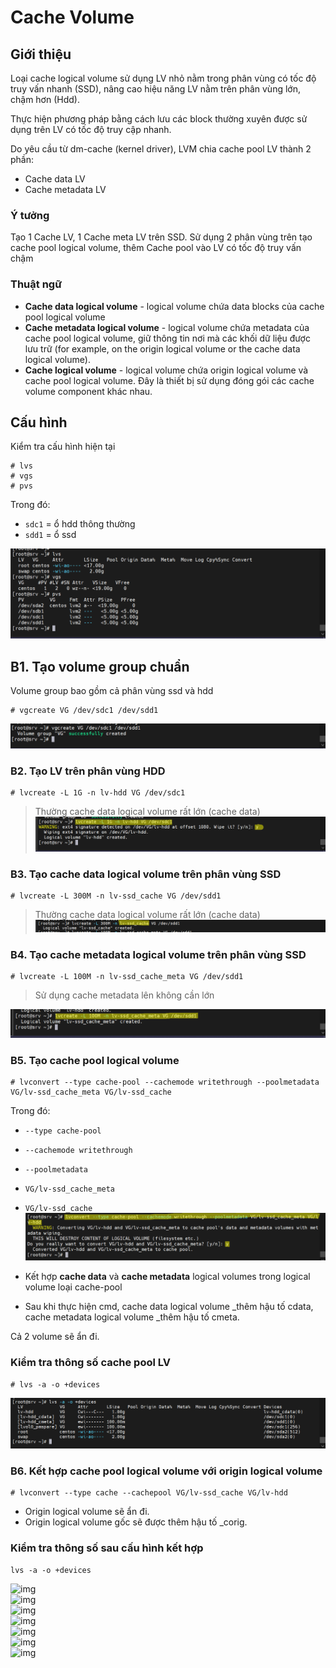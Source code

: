 # Cache Volume
## Giới thiệu
Loại cache logical volume sử dụng LV nhỏ nằm trong phân vùng có tốc độ truy vấn nhanh (SSD), nâng cao hiệu năng LV nằm trên phân vùng lớn, chậm hơn (Hdd).

Thực hiện phương pháp bằng cách lưu các block thường xuyên được sử dụng trên LV có tốc độ truy cập nhanh.

Do yêu cầu từ dm-cache (kernel driver), LVM chia cache pool LV thành 2 phần:

* Cache data LV
* Cache metadata LV
### Ý tưởng

Tạo 1 Cache LV, 1 Cache meta LV trên SSD.
Sử dụng 2 phân vùng trên tạo cache pool logical volume, thêm Cache pool vào LV có tốc độ truy vấn chậm
### Thuật ngữ

* **Cache data logical volume** - logical volume chứa data blocks của cache pool logical volume
* **Cache metadata logical volume** - logical volume chứa metadata của cache pool logical volume, giữ thông tin nơi mà các khối dữ liệu được lưu trữ (for example, on the origin logical volume or the cache data logical volume).
* **Cache logical volume** - logical volume chứa origin logical volume và cache pool logical volume. Đây là thiết bị sử dụng đóng gói các cache volume component khác nhau.
## Cấu hình
Kiểm tra cấu hình hiện tại
```
# lvs
# vgs
# pvs
```
Trong đó:
* `sdc1` = ổ hdd thông thường
* `sdd1` = ổ ssd

![img](img/Screenshot_69.png)</br>

## B1. Tạo volume group chuẩn
Volume group bao gồm cả phân vùng ssd và hdd
```
# vgcreate VG /dev/sdc1 /dev/sdd1
```
![img](img/Screenshot_70.png)</br>
### B2. Tạo LV trên phân vùng HDD
```
# lvcreate -L 1G -n lv-hdd VG /dev/sdc1
```
>Thường cache data logical volume rất lớn (cache data)
![img](img/Screenshot_71.png)</br>

### B3. Tạo **cache data** logical volume trên phân vùng SSD
```
# lvcreate -L 300M -n lv-ssd_cache VG /dev/sdd1
```
>Thường cache data logical volume rất lớn (cache data)
![img](img/Screenshot_75.png)</br>

### B4. Tạo **cache metadata** logical volume trên phân vùng SSD
```
# lvcreate -L 100M -n lv-ssd_cache_meta VG /dev/sdd1
```
>Sử dụng cache metadata lên không cần lớn

![img](img/Screenshot_72.png)</br>
### B5. Tạo cache pool logical volume
```
# lvconvert --type cache-pool --cachemode writethrough --poolmetadata VG/lv-ssd_cache_meta VG/lv-ssd_cache
```
Trong đó:
* `--type cache-pool`
* `--cachemode writethrough`
* `--poolmetadata`
* `VG/lv-ssd_cache_meta`
* `VG/lv-ssd_cache`
![img](img/Screenshot_73.png)</br>

* Kết hợp **cache data** và **cache metadata** logical volumes trong logical volume loại cache-pool
* Sau khi thực hiện cmd, cache data logical volume _thêm hậu tố cdata, cache metadata logical volume _thêm hậu tố cmeta.

Cả 2 volume sẽ ẩn đi.
### Kiểm tra thông số cache pool LV
```
# lvs -a -o +devices
```
![img](img/Screenshot_74.png)</br>
### B6. Kết hợp cache pool logical volume với origin logical volume
```
# lvconvert --type cache --cachepool VG/lv-ssd_cache VG/lv-hdd
```
* Origin logical volume sẽ ẩn đi.
*   Origin logical volume gốc sẽ được thêm hậu tố _corig.

### Kiểm tra thông số sau cấu hình kết hợp
```
lvs -a -o +devices
```
![img](img/Screenshot_76.png)</br>
![img](img/Screenshot_77.png)</br>
![img](img/Screenshot_78.png)</br>
![img](img/Screenshot_79.png)</br>
![img](img/Screenshot_80.png)</br>
![img](img/Screenshot_81.png)</br>
![img](img/Screenshot_82.png)</br>

